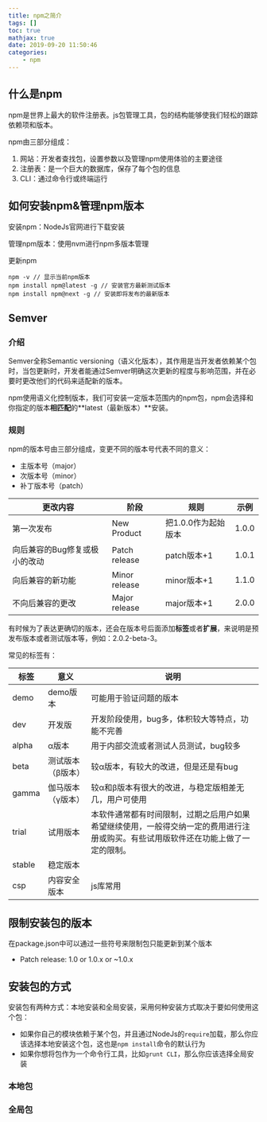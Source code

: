 ```yaml
---
title: npm之简介
tags: []
toc: true
mathjax: true
date: 2019-09-20 11:50:46
categories:
    - npm
---
```


## 什么是npm

npm是世界上最大的软件注册表。js包管理工具，包的结构能够使我们轻松的跟踪依赖项和版本。

npm由三部分组成：

1. 网站：开发者查找包，设置参数以及管理npm使用体验的主要途径
2. 注册表：是一个巨大的数据库，保存了每个包的信息
3. CLI：通过命令行或终端运行

## 如何安装npm&管理npm版本

安装npm：NodeJs官网进行下载安装

管理npm版本：使用nvm进行npm多版本管理

更新npm

```shell
npm -v // 显示当前npm版本
npm install npm@latest -g // 安装官方最新测试版本
npm install npm@next -g // 安装即将发布的最新版本
```

## Semver

### 介绍

Semver全称Semantic versioning（语义化版本），其作用是当开发者依赖某个包时，当包更新时，开发者能通过Semver明确这次更新的程度与影响范围，并在必要时更改他们的代码来适配新的版本。

npm使用语义化控制版本，我们可安装一定版本范围内的npm包，npm会选择和你指定的版本**相匹配**的**latest（最新版本）**安装。

### 规则

npm的版本号由三部分组成，变更不同的版本号代表不同的意义：

- 主版本号（major）
- 次版本号（minor）
- 补丁版本号（patch）

|  更改内容 |  阶段 | 规则 | 示例 |
|---|---|---|---|
|  第一次发布 |  New Product | 把1.0.0作为起始版本 | 1.0.0 |
| 向后兼容的Bug修复或极小的改动 | Patch release | patch版本+1 | 1.0.1 |
| 向后兼容的新功能 | Minor release | minor版本+1 | 1.1.0 |
| 不向后兼容的更改 | Major release | major版本+1 | 2.0.0 |

有时候为了表达更确切的版本，还会在版本号后面添加**标签**或者**扩展**，来说明是预发布版本或者测试版本等，例如：2.0.2-beta-3。

常见的标签有：

| 标签 | 意义 | 说明 |
|---|---|---|
| demo  | demo版本 | 可能用于验证问题的版本 |
| dev  | 开发版 | 开发阶段使用，bug多，体积较大等特点，功能不完善 |
| alpha | α版本 | 用于内部交流或者测试人员测试，bug较多 |
| beta | 测试版本（β版本） | 较α版本，有较大的改进，但是还是有bug |
| gamma | 伽马版本（γ版本） | 较α和β版本有很大的改进，与稳定版相差无几，用户可使用 |
| trial | 试用版本 | 本软件通常都有时间限制，过期之后用户如果希望继续使用，一般得交纳一定的费用进行注册或购买。有些试用版软件还在功能上做了一定的限制。 |
| stable | 稳定版本 | |
| csp | 内容安全版本 | js库常用 |


## 限制安装包的版本

在package.json中可以通过一些符号来限制包只能更新到某个版本

- Patch release: 1.0 or 1.0.x or ~1.0.x

## 安装包的方式

安装包有两种方式：本地安装和全局安装，采用何种安装方式取决于要如何使用这个包：

- 如果你自己的模块依赖于某个包，并且通过NodeJs的`require`加载，那么你应该选择本地安装这个包，这也是`npm install`命令的默认行为
- 如果你想将包作为一个命令行工具，比如`grunt CLI`，那么你应该选择全局安装

### 本地包



### 全局包